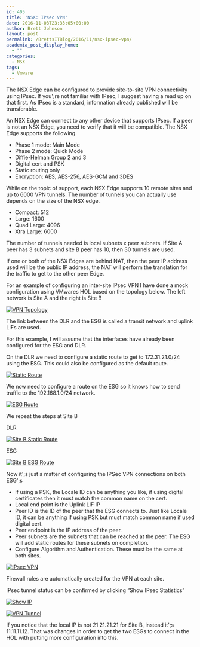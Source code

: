 ```yaml
---
id: 405
title: 'NSX: IPsec VPN'
date: 2016-11-03T23:33:05+00:00
author: Brett Johnson
layout: post
permalink: /BrettsITBlog/2016/11/nsx-ipsec-vpn/
academia_post_display_home:
  - ""
categories:
  - NSX
tags:
  - Vmware
---
```

The NSX Edge can be configured to provide site-to-site VPN connectivity using IPsec. If you';re not familiar with IPsec, I suggest having a read up on that first. As IPsec is a standard, information already published will be transferable.

An NSX Edge can connect to any other device that supports IPsec. If a peer is not an NSX Edge, you need to verify that it will be compatible. The NSX Edge supports the following.

  * Phase 1 mode: Main Mode
  * Phase 2 mode: Quick Mode
  * Diffie-Helman Group 2 and 3
  * Digital cert and PSK
  * Static routing only
  * Encryption: AES, AES-256, AES-GCM and 3DES

While on the topic of support, each NSX Edge supports 10 remote sites and up to 6000 VPN tunnels. The number of tunnels you can actually use depends on the size of the NSX edge.

  * Compact: 512
  * Large: 1600
  * Quad Large: 4096
  * Xtra Large: 6000

The number of tunnels needed is local subnets x peer subnets. If Site A peer has 3 subnets and site B peer has 10, then 30 tunnels are used.

If one or both of the NSX Edges are behind NAT, then the peer IP address used will be the public IP address, the NAT will perform the translation for the traffic to get to the other peer Edge.

For an example of configuring an inter-site IPsec VPN I have done a mock configuration using VMwares HOL based on the topology below. The left network is Site A and the right is Site B

[![VPN Topology](/assets/images/2016/11/VPN-Topology.png)]({{site.url}}/assets/images/2016/11/VPN-Topology.png)

The link between the DLR and the ESG is called a transit network and uplink LIFs are used.

For this example, I will assume that the interfaces have already been configured for the ESG and DLR.

On the DLR we need to configure a static route to get to 172.31.21.0/24 using the ESG. This could also be configured as the default route.

[![Static Route](/assets/images/2016/11/Site-A-DLR-Static-Route.png)]({{site.url}}/assets/images/2016/11/Site-A-DLR-Static-Route.png)

We now need to configure a route on the ESG so it knows how to send traffic to the 192.168.1.0/24 network.

[![ESG Route](/assets/images/2016/11/Site-A-ESG-Route.png)]({{site.url}}/assets/images/2016/11/Site-A-ESG-Route.png)

We repeat the steps at Site B

DLR

[![Site B Static Route](/assets/images/2016/11/Site-B-DLR-Static-Route.png)]({{site.url}}/assets/images/2016/11/Site-B-DLR-Static-Route.png)


ESG

[![Site B ESG Route](/assets/images/2016/11/Site-B-ESG-Route.png)]({{site.url}}/assets/images/2016/11/Site-B-ESG-Route.png)

Now it';s just a matter of configuring the IPSec VPN connections on both ESG';s

  * If using a PSK, the Locale ID can be anything you like, if using digital certificates then it must match the common name on the cert.
  * Local end point is the Uplink LIF IP
  * Peer ID is the ID of the peer that the ESG connects to. Just like Locale ID, it can be anything if using PSK but must match common name if used digital cert.
  * Peer endpoint is the IP address of the peer.
  * Peer subnets are the subnets that can be reached at the peer. The ESG will add static routes for these subnets on completion.
  * Configure Algorithm and Authentication. These must be the same at both sites.

[![IPsec VPN](/assets/images/2016/11/Site-A-ESG-IPsec-VPN-Settings.png)]({{site.url}}/assets/images/2016/11/Site-A-ESG-IPsec-VPN-Settings.png)

Firewall rules are automatically created for the VPN at each site.

IPsec tunnel status can be confirmed by clicking &#8220;Show IPsec Statistics&#8221;

[![Show IP](/assets/images/2016/11/Show-IP.png)]({{site.url}}/assets/images/2016/11/Show-IP.png)

[![VPN Tunnel](/assets/images/2016/11/VPN-Tunnel-Up.png)]({{site.url}}/assets/images/2016/11/VPN-Tunnel-Up.png)

If you notice that the local IP is not 21.21.21.21 for Site B, instead it';s 11.11.11.12. That was changes in order to get the two ESGs to connect in the HOL with putting more configuration into this.